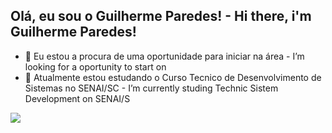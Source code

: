 ## Olá, eu sou o Guilherme Paredes! - Hi there, i'm Guilherme Paredes!
- 🔭 Eu estou a procura de uma oportunidade para iniciar na área - I’m looking for a oportunity to start on 
- 🌱 Atualmente estou estudando o Curso Tecnico de Desenvolvimento de Sistemas no SENAI/SC - I’m currently studing Technic Sistem Development on SENAI/S
<picture>
  <source
    srcset="https://github-readme-stats.vercel.app/api?username=guilherme-paredes&show_icons=true&theme=tokyonight"
    media="(prefers-color-scheme: tokyonight)"
  />
  <source
    srcset="https://github-readme-stats.vercel.app/api?username=guilherme-paredes&show_icons=true"
    media="(prefers-color-scheme: black), (prefers-color-scheme: no-preference)"
  />
  <img src="https://github-readme-stats.vercel.app/api?username=guilherme-paredes&show_icons=true" />
</picture>

<!--
**guilherme-paredes/guilherme-paredes** is a ✨ _special_ ✨ repository because its `README.md` (this file) appears on your GitHub profile.

Here are some ideas to get you started:

- 🔭 I’m currently working on ...
- 🌱 I’m currently learning ...
- 👯 I’m looking to collaborate on ...
- 🤔 I’m looking for help with ...
- 💬 Ask me about ...
- 📫 How to reach me: ...
- 😄 Pronouns: ...
- ⚡ Fun fact: ...
-->
